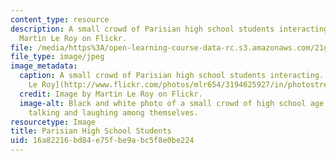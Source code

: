 ```yaml
---
content_type: resource
description: A small crowd of Parisian high school students interacting. Image by
  Martin Le Roy on Flickr.
file: /media/https%3A/open-learning-course-data-rc.s3.amazonaws.com/21g-321-childhood-and-youth-in-french-and-francophone-cultures-spring-2013/16a82216bd84e75fbe9abc5f8e0be224_21g-321s13.jpg
file_type: image/jpeg
image_metadata:
  caption: A small crowd of Parisian high school students interacting. (Image by [Martin
    Le Roy](http://www.flickr.com/photos/mlr654/3194625927/in/photostream/) on Flickr.)
  credit: Image by Martin Le Roy on Flickr.
  image-alt: Black and white photo of a small crowd of high school age boys and girls
    talking and laughing among themselves.
resourcetype: Image
title: Parisian High School Students
uid: 16a82216-bd84-e75f-be9a-bc5f8e0be224
---
```

